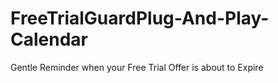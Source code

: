 # FreeTrialGuardPlug-And-Play-Calendar
Gentle Reminder when your Free Trial Offer is about to Expire
